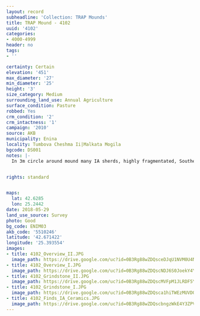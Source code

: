 ```yaml
---
layout: record
subheadline: 'Collection: TRAP Mounds'
title: TRAP Mound - 4102
uuid: '4102'
categories:
- 4000-4999
header: no
tags:
- ''

certainty: Certain
elevation: '451'
max_diameter: '27'
min_diameter: '25'
height: '3'
size_category: Medium
surrounding_land_use: Annual Agriculture
surface_condition: Pasture
robbed: Yes
crm_condition: '2'
crm_intactness: '1'
campaign: '2010'
source: AKB
municipality: Enina
locality: Tumbova Cheshma Ii|Malkata Mogila
bgcode: DS001
notes: |-
  In 3m circle around mound many IA sherds, highly fragmentated, Southern of mound 3 big stones.


rights: standard


maps:
  lat: 42.6285
  lon: 25.2442
date: 2018-05-29
land_use_source: Survey
photo: Good
bg_code: ENIM03
akb_code: '5510246'
latitude: '42.671422'
longitude: '25.393554'
images:
- title: 4102_Overview_II.JPG
  image_path: https://drive.google.com/uc?id=0B3Rg88wZDQsceDJqU1NVM0U4NGM
- title: 4102_Overview_I.JPG
  image_path: https://drive.google.com/uc?id=0B3Rg88wZDQscNDJ6S0JoekY4Ync
- title: 4102_Grindstone_II.JPG
  image_path: https://drive.google.com/uc?id=0B3Rg88wZDQscMVFpM1JLRDF5Y1U
- title: 4102_Grindstone_I.JPG
  image_path: https://drive.google.com/uc?id=0B3Rg88wZDQsca1hiTWEzMUVDQ3c
- title: 4102_Finds_IA_Ceramics.JPG
  image_path: https://drive.google.com/uc?id=0B3Rg88wZDQscbngzWkE4Y3ZPVkU
---
```

